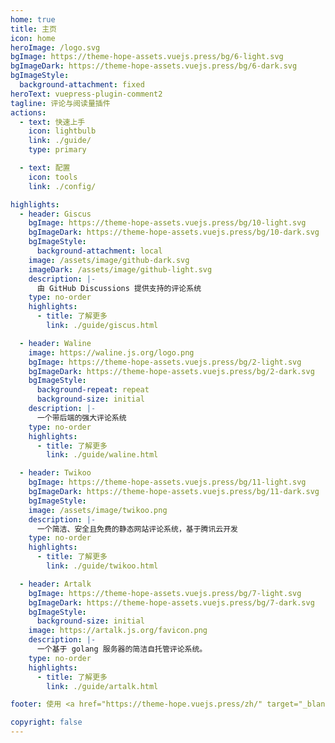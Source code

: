 ```yaml
---
home: true
title: 主页
icon: home
heroImage: /logo.svg
bgImage: https://theme-hope-assets.vuejs.press/bg/6-light.svg
bgImageDark: https://theme-hope-assets.vuejs.press/bg/6-dark.svg
bgImageStyle:
  background-attachment: fixed
heroText: vuepress-plugin-comment2
tagline: 评论与阅读量插件
actions:
  - text: 快速上手
    icon: lightbulb
    link: ./guide/
    type: primary

  - text: 配置
    icon: tools
    link: ./config/

highlights:
  - header: Giscus
    bgImage: https://theme-hope-assets.vuejs.press/bg/10-light.svg
    bgImageDark: https://theme-hope-assets.vuejs.press/bg/10-dark.svg
    bgImageStyle:
      background-attachment: local
    image: /assets/image/github-dark.svg
    imageDark: /assets/image/github-light.svg
    description: |-
      由 GitHub Discussions 提供支持的评论系统
    type: no-order
    highlights:
      - title: 了解更多
        link: ./guide/giscus.html

  - header: Waline
    image: https://waline.js.org/logo.png
    bgImage: https://theme-hope-assets.vuejs.press/bg/2-light.svg
    bgImageDark: https://theme-hope-assets.vuejs.press/bg/2-dark.svg
    bgImageStyle:
      background-repeat: repeat
      background-size: initial
    description: |-
      一个带后端的强大评论系统
    type: no-order
    highlights:
      - title: 了解更多
        link: ./guide/waline.html

  - header: Twikoo
    bgImage: https://theme-hope-assets.vuejs.press/bg/11-light.svg
    bgImageDark: https://theme-hope-assets.vuejs.press/bg/11-dark.svg
    bgImageStyle:
    image: /assets/image/twikoo.png
    description: |-
      一个简洁、安全且免费的静态网站评论系统，基于腾讯云开发
    type: no-order
    highlights:
      - title: 了解更多
        link: ./guide/twikoo.html

  - header: Artalk
    bgImage: https://theme-hope-assets.vuejs.press/bg/7-light.svg
    bgImageDark: https://theme-hope-assets.vuejs.press/bg/7-dark.svg
    bgImageStyle:
      background-size: initial
    image: https://artalk.js.org/favicon.png
    description: |-
      一个基于 golang 服务器的简洁自托管评论系统。
    type: no-order
    highlights:
      - title: 了解更多
        link: ./guide/artalk.html

footer: 使用 <a href="https://theme-hope.vuejs.press/zh/" target="_blank">VuePress Theme Hope</a> 主题 | MIT 协议, 版权所有 © 2019-present Mr.Hope

copyright: false
---
```


<HighlightPanel header="如何使用" image="/assets/image/box.svg" bgImage="https://theme-hope-assets.vuejs.press/bg/3-light.svg" bgImageDark="https://theme-hope-assets.vuejs.press/bg/3-dark.svg">
<template #highlights>

### 安装

::: code-tabs#shell

@tab pnpm

```bash
pnpm add -D vuepress-plugin-comment2
```

@tab yarn

```bash
yarn add -D vuepress-plugin-comment2
```

@tab npm

```bash
npm i -D vuepress-plugin-comment2
```

:::

### 使用

::: code-tabs#language

@tab TS

```ts
// .vuepress/config.ts
import { commentPlugin } from "vuepress-plugin-comment2";

export default {
  plugins: [
    commentPlugin({
      // 插件选项
    }),
  ],
};
```

@tab JS

```js
// .vuepress/config.js
import { commentPlugin } from "vuepress-plugin-comment2";

export default {
  plugins: [
    commentPlugin({
      // 插件选项
    }),
  ],
};
```

:::

## 从 V1 迁移

详见 [迁移指南](./migration.md)

</template>
</HighlightPanel>

<script setup lang="ts">
import HighlightPanel from "@theme-hope/components/HighlightPanel";
</script>
